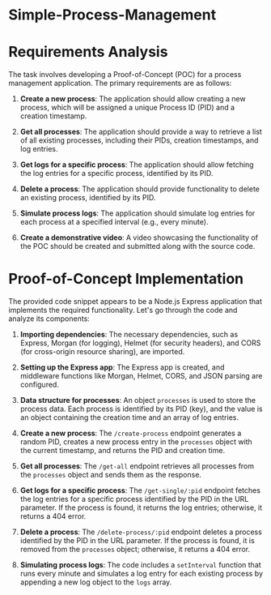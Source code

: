 # Simple-Process-Management
# Requirements Analysis

The task involves developing a Proof-of-Concept (POC) for a process management application. The primary requirements are as follows:

1. **Create a new process**: The application should allow creating a new process, which will be assigned a unique Process ID (PID) and a creation timestamp.

2. **Get all processes**: The application should provide a way to retrieve a list of all existing processes, including their PIDs, creation timestamps, and log entries.

3. **Get logs for a specific process**: The application should allow fetching the log entries for a specific process, identified by its PID.

4. **Delete a process**: The application should provide functionality to delete an existing process, identified by its PID.

5. **Simulate process logs**: The application should simulate log entries for each process at a specified interval (e.g., every minute).

6. **Create a demonstrative video**: A video showcasing the functionality of the POC should be created and submitted along with the source code.

# Proof-of-Concept Implementation

The provided code snippet appears to be a Node.js Express application that implements the required functionality. Let's go through the code and analyze its components:

1. **Importing dependencies**: The necessary dependencies, such as Express, Morgan (for logging), Helmet (for security headers), and CORS (for cross-origin resource sharing), are imported.

2. **Setting up the Express app**: The Express app is created, and middleware functions like Morgan, Helmet, CORS, and JSON parsing are configured.

3. **Data structure for processes**: An object `processes` is used to store the process data. Each process is identified by its PID (key), and the value is an object containing the creation time and an array of log entries.

4. **Create a new process**: The `/create-process` endpoint generates a random PID, creates a new process entry in the `processes` object with the current timestamp, and returns the PID and creation time.

5. **Get all processes**: The `/get-all` endpoint retrieves all processes from the `processes` object and sends them as the response.

6. **Get logs for a specific process**: The `/get-single/:pid` endpoint fetches the log entries for a specific process identified by the PID in the URL parameter. If the process is found, it returns the log entries; otherwise, it returns a 404 error.

7. **Delete a process**: The `/delete-process/:pid` endpoint deletes a process identified by the PID in the URL parameter. If the process is found, it is removed from the `processes` object; otherwise, it returns a 404 error.

8. **Simulating process logs**: The code includes a `setInterval` function that runs every minute and simulates a log entry for each existing process by appending a new log object to the `logs` array.

